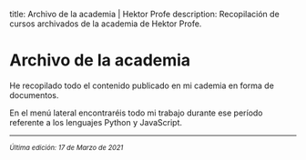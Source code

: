 title: Archivo de la academia | Hektor Profe
description: Recopilación de cursos archivados de la academia de Hektor Profe.

# Archivo de la academia 

He recopilado todo el contenido publicado en mi cademia en forma de documentos. 

En el menú lateral encontraréis todo mi trabajo durante ese período referente a los lenguajes Python y JavaScript.

___
<small class="edited"><i>Última edición: 17 de Marzo de 2021</i></small>